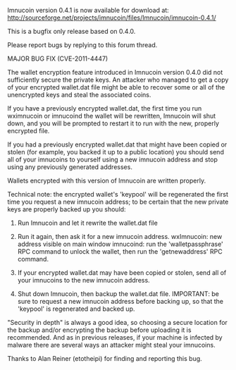 Imnucoin version 0.4.1 is now available for download at:
http://sourceforge.net/projects/imnucoin/files/Imnucoin/imnucoin-0.4.1/

This is a bugfix only release based on 0.4.0.

Please report bugs by replying to this forum thread.

MAJOR BUG FIX  (CVE-2011-4447)

The wallet encryption feature introduced in Imnucoin version 0.4.0 did not sufficiently secure the private keys. An attacker who
managed to get a copy of your encrypted wallet.dat file might be able to recover some or all of the unencrypted keys and steal the
associated coins.

If you have a previously encrypted wallet.dat, the first time you run wximnucoin or imnucoind the wallet will be rewritten, Imnucoin will
shut down, and you will be prompted to restart it to run with the new, properly encrypted file.

If you had a previously encrypted wallet.dat that might have been copied or stolen (for example, you backed it up to a public
location) you should send all of your imnucoins to yourself using a new imnucoin address and stop using any previously generated addresses.

Wallets encrypted with this version of Imnucoin are written properly.

Technical note: the encrypted wallet's 'keypool' will be regenerated the first time you request a new imnucoin address; to be certain that the
new private keys are properly backed up you should:

1. Run Imnucoin and let it rewrite the wallet.dat file

2. Run it again, then ask it for a new imnucoin address.
wxImnucoin: new address visible on main window
imnucoind: run the 'walletpassphrase' RPC command to unlock the wallet,  then run the 'getnewaddress' RPC command.

3. If your encrypted wallet.dat may have been copied or stolen, send all of your imnucoins to the new imnucoin address.

4. Shut down Imnucoin, then backup the wallet.dat file.
IMPORTANT: be sure to request a new imnucoin address before backing up, so that the 'keypool' is regenerated and backed up.

"Security in depth" is always a good idea, so choosing a secure location for the backup and/or encrypting the backup before uploading it is recommended. And as in previous releases, if your machine is infected by malware there are several ways an attacker might steal your imnucoins.

Thanks to Alan Reiner (etotheipi) for finding and reporting this bug.
